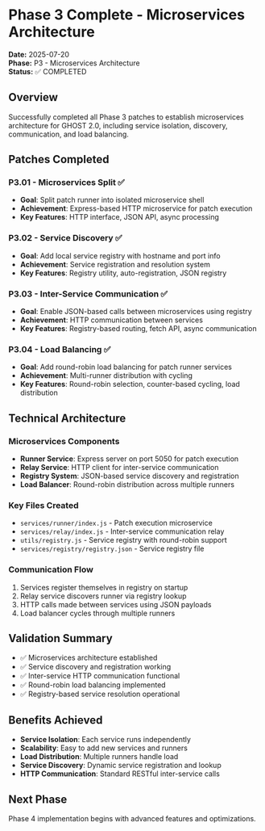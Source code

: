 # Phase 3 Complete - Microservices Architecture

**Date:** 2025-07-20  
**Phase:** P3 - Microservices Architecture  
**Status:** ✅ COMPLETED

## Overview
Successfully completed all Phase 3 patches to establish microservices architecture for GHOST 2.0, including service isolation, discovery, communication, and load balancing.

## Patches Completed

### P3.01 - Microservices Split ✅
- **Goal**: Split patch runner into isolated microservice shell
- **Achievement**: Express-based HTTP microservice for patch execution
- **Key Features**: HTTP interface, JSON API, async processing

### P3.02 - Service Discovery ✅
- **Goal**: Add local service registry with hostname and port info
- **Achievement**: Service registration and resolution system
- **Key Features**: Registry utility, auto-registration, JSON registry

### P3.03 - Inter-Service Communication ✅
- **Goal**: Enable JSON-based calls between microservices using registry
- **Achievement**: HTTP communication between services
- **Key Features**: Registry-based routing, fetch API, async communication

### P3.04 - Load Balancing ✅
- **Goal**: Add round-robin load balancing for patch runner services
- **Achievement**: Multi-runner distribution with cycling
- **Key Features**: Round-robin selection, counter-based cycling, load distribution

## Technical Architecture

### Microservices Components
- **Runner Service**: Express server on port 5050 for patch execution
- **Relay Service**: HTTP client for inter-service communication
- **Registry System**: JSON-based service discovery and registration
- **Load Balancer**: Round-robin distribution across multiple runners

### Key Files Created
- `services/runner/index.js` - Patch execution microservice
- `services/relay/index.js` - Inter-service communication relay
- `utils/registry.js` - Service registry with round-robin support
- `services/registry/registry.json` - Service registry file

### Communication Flow
1. Services register themselves in registry on startup
2. Relay service discovers runner via registry lookup
3. HTTP calls made between services using JSON payloads
4. Load balancer cycles through multiple runners

## Validation Summary
- ✅ Microservices architecture established
- ✅ Service discovery and registration working
- ✅ Inter-service HTTP communication functional
- ✅ Round-robin load balancing implemented
- ✅ Registry-based service resolution operational

## Benefits Achieved
- **Service Isolation**: Each service runs independently
- **Scalability**: Easy to add new services and runners
- **Load Distribution**: Multiple runners handle load
- **Service Discovery**: Dynamic service registration and lookup
- **HTTP Communication**: Standard RESTful inter-service calls

## Next Phase
Phase 4 implementation begins with advanced features and optimizations. 
